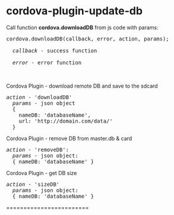 cordova-plugin-update-db
========================


Call function <b>cordova.downloadDB</b> from js code with params:

  <pre>cordova.downloadDB(callback, error, action, params);
  
  <i>callback</i> - success function<br/>
  <i>error</i> - error function<br/>
  </pre>
  
  Cordova Plugin - download remote DB and save to the sdcard
  <pre><i>action</i> - 'downloadDB'
  <i>params</i> - json object
  {
    nameDB: 'databaseName', 
    url: 'http://domain.com/data/' 
  }</pre>
  
  
  Cordova Plugin - remove DB from master.db & card
  <pre><i>action</i> - 'removeDB': 
  <i>params</i> - json object: 
  { nameDB: 'databaseName' }</pre>
  
  
  Cordova Plugin - get DB size
  <pre><i>action</i> - 'sizeDB'
  <i>params</i> - json object:
  { nameDB: 'databaseName' }</pre>
  
========================

